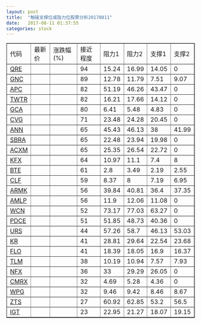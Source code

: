 ```yaml
---
layout: post
title:  "触碰支撑位或阻力位股票分析20170811"
date:   2017-08-11 01:37:55
categories: stock
---
```

<script type="text/javascript">
var stockList = []
stockList.push('gb_qre');
stockList.push('gb_gnc');
stockList.push('gb_apc');
stockList.push('gb_twtr');
stockList.push('gb_gca');
stockList.push('gb_cvg');
stockList.push('gb_ann');
stockList.push('gb_sbra');
stockList.push('gb_acxm');
stockList.push('gb_kfx');
stockList.push('gb_bte');
stockList.push('gb_clf');
stockList.push('gb_armk');
stockList.push('gb_amlp');
stockList.push('gb_wcn');
stockList.push('gb_pdce');
stockList.push('gb_urs');
stockList.push('gb_kr');
stockList.push('gb_flo');
stockList.push('gb_tlm');
stockList.push('gb_nfx');
stockList.push('gb_cmrx');
stockList.push('gb_wpg');
stockList.push('gb_zts');
stockList.push('gb_igt');
</script>
<table border="1">
 <tr>
 <td>代码</td>
 <td>最新价</td>
 <td>涨跌幅(%)</td>
 <td>接近程度</td>
 <td>阻力1</td>
 <td>阻力2</td>
 <td>支撑1</td>
 <td>支撑2</td>
</tr>
  <tr id="qre" class="red">
  <td><a href="http://stock.finance.sina.com.cn/usstock/quotes/QRE.html" target="_blank">QRE</a></td><td></td><td></td><td>94</td><td>15.24</td><td>16.99</td><td>14.05</td><td>0</td></tr>
  <tr id="gnc" class="green">
  <td><a href="http://stock.finance.sina.com.cn/usstock/quotes/GNC.html" target="_blank">GNC</a></td><td></td><td></td><td>89</td><td>12.78</td><td>11.79</td><td>7.51</td><td>9.07</td></tr>
  <tr id="apc" class="green">
  <td><a href="http://stock.finance.sina.com.cn/usstock/quotes/APC.html" target="_blank">APC</a></td><td></td><td></td><td>82</td><td>51.19</td><td>46.26</td><td>43.47</td><td>0</td></tr>
  <tr id="twtr" class="red">
  <td><a href="http://stock.finance.sina.com.cn/usstock/quotes/TWTR.html" target="_blank">TWTR</a></td><td></td><td></td><td>82</td><td>16.21</td><td>17.66</td><td>14.12</td><td>0</td></tr>
  <tr id="gca" class="green">
  <td><a href="http://stock.finance.sina.com.cn/usstock/quotes/GCA.html" target="_blank">GCA</a></td><td></td><td></td><td>80</td><td>6.41</td><td>5.48</td><td>4.83</td><td>0</td></tr>
  <tr id="cvg" class="red">
  <td><a href="http://stock.finance.sina.com.cn/usstock/quotes/CVG.html" target="_blank">CVG</a></td><td></td><td></td><td>71</td><td>23.48</td><td>24.28</td><td>20.45</td><td>0</td></tr>
  <tr id="ann" class="red">
  <td><a href="http://stock.finance.sina.com.cn/usstock/quotes/ANN.html" target="_blank">ANN</a></td><td></td><td></td><td>65</td><td>45.43</td><td>46.13</td><td>38</td><td>41.99</td></tr>
  <tr id="sbra" class="red">
  <td><a href="http://stock.finance.sina.com.cn/usstock/quotes/SBRA.html" target="_blank">SBRA</a></td><td></td><td></td><td>65</td><td>22.48</td><td>23.94</td><td>19.98</td><td>0</td></tr>
  <tr id="acxm" class="green">
  <td><a href="http://stock.finance.sina.com.cn/usstock/quotes/ACXM.html" target="_blank">ACXM</a></td><td></td><td></td><td>65</td><td>25.35</td><td>26.54</td><td>22.72</td><td>0</td></tr>
  <tr id="kfx" class="green">
  <td><a href="http://stock.finance.sina.com.cn/usstock/quotes/KFX.html" target="_blank">KFX</a></td><td></td><td></td><td>64</td><td>10.97</td><td>11.1</td><td>7.4</td><td>8</td></tr>
  <tr id="bte" class="green">
  <td><a href="http://stock.finance.sina.com.cn/usstock/quotes/BTE.html" target="_blank">BTE</a></td><td></td><td></td><td>61</td><td>2.8</td><td>3.49</td><td>2.19</td><td>2.55</td></tr>
  <tr id="clf" class="green">
  <td><a href="http://stock.finance.sina.com.cn/usstock/quotes/CLF.html" target="_blank">CLF</a></td><td></td><td></td><td>59</td><td>8.37</td><td>8</td><td>7.19</td><td>6.95</td></tr>
  <tr id="armk" class="red">
  <td><a href="http://stock.finance.sina.com.cn/usstock/quotes/ARMK.html" target="_blank">ARMK</a></td><td></td><td></td><td>56</td><td>39.84</td><td>40.81</td><td>36.4</td><td>37.35</td></tr>
  <tr id="amlp" class="green">
  <td><a href="http://stock.finance.sina.com.cn/usstock/quotes/AMLP.html" target="_blank">AMLP</a></td><td></td><td></td><td>56</td><td>11.9</td><td>12.06</td><td>11.08</td><td>0</td></tr>
  <tr id="wcn" class="green">
  <td><a href="http://stock.finance.sina.com.cn/usstock/quotes/WCN.html" target="_blank">WCN</a></td><td></td><td></td><td>52</td><td>73.17</td><td>77.03</td><td>63.27</td><td>0</td></tr>
  <tr id="pdce" class="green">
  <td><a href="http://stock.finance.sina.com.cn/usstock/quotes/PDCE.html" target="_blank">PDCE</a></td><td></td><td></td><td>51</td><td>51.85</td><td>48.73</td><td>40.36</td><td>0</td></tr>
  <tr id="urs" class="green">
  <td><a href="http://stock.finance.sina.com.cn/usstock/quotes/URS.html" target="_blank">URS</a></td><td></td><td></td><td>44</td><td>57.26</td><td>58.7</td><td>46.13</td><td>53.03</td></tr>
  <tr id="kr" class="green">
  <td><a href="http://stock.finance.sina.com.cn/usstock/quotes/KR.html" target="_blank">KR</a></td><td></td><td></td><td>41</td><td>28.81</td><td>29.64</td><td>22.54</td><td>23.68</td></tr>
  <tr id="flo" class="green">
  <td><a href="http://stock.finance.sina.com.cn/usstock/quotes/FLO.html" target="_blank">FLO</a></td><td></td><td></td><td>41</td><td>18.39</td><td>18.05</td><td>16.9</td><td>16.37</td></tr>
  <tr id="tlm" class="green">
  <td><a href="http://stock.finance.sina.com.cn/usstock/quotes/TLM.html" target="_blank">TLM</a></td><td></td><td></td><td>38</td><td>10.19</td><td>10.94</td><td>7.57</td><td>7.93</td></tr>
  <tr id="nfx" class="green">
  <td><a href="http://stock.finance.sina.com.cn/usstock/quotes/NFX.html" target="_blank">NFX</a></td><td></td><td></td><td>36</td><td>33</td><td>29.29</td><td>26.05</td><td>0</td></tr>
  <tr id="cmrx" class="green">
  <td><a href="http://stock.finance.sina.com.cn/usstock/quotes/CMRX.html" target="_blank">CMRX</a></td><td></td><td></td><td>32</td><td>4.69</td><td>5.28</td><td>4.36</td><td>0</td></tr>
  <tr id="wpg" class="green">
  <td><a href="http://stock.finance.sina.com.cn/usstock/quotes/WPG.html" target="_blank">WPG</a></td><td></td><td></td><td>32</td><td>9.46</td><td>9.42</td><td>8.46</td><td>8.67</td></tr>
  <tr id="zts" class="red">
  <td><a href="http://stock.finance.sina.com.cn/usstock/quotes/ZTS.html" target="_blank">ZTS</a></td><td></td><td></td><td>27</td><td>60.92</td><td>62.85</td><td>53.2</td><td>56.5</td></tr>
  <tr id="igt" class="green">
  <td><a href="http://stock.finance.sina.com.cn/usstock/quotes/IGT.html" target="_blank">IGT</a></td><td></td><td></td><td>23</td><td>22.95</td><td>21.27</td><td>18.07</td><td>19.15</td></tr>
</table>
